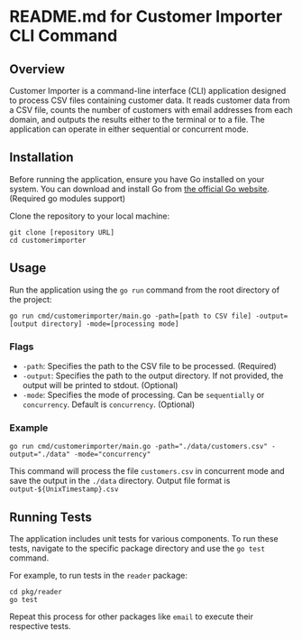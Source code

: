 # README.md for Customer Importer CLI Command

## Overview

Customer Importer is a command-line interface (CLI) application designed to process CSV files containing customer data. It reads customer data from a CSV file, counts the number of customers with email addresses from each domain, and outputs the results either to the terminal or to a file. The application can operate in either sequential or concurrent mode.

## Installation

Before running the application, ensure you have Go installed on your system. You can download and install Go from [the official Go website](https://golang.org/dl/). (Required go modules support)

Clone the repository to your local machine:
```
git clone [repository URL]
cd customerimporter
```

## Usage

Run the application using the `go run` command from the root directory of the project:

```
go run cmd/customerimporter/main.go -path=[path to CSV file] -output=[output directory] -mode=[processing mode]
```


### Flags

- `-path`: Specifies the path to the CSV file to be processed. (Required)
- `-output`: Specifies the path to the output directory. If not provided, the output will be printed to stdout. (Optional)
- `-mode`: Specifies the mode of processing. Can be `sequentially` or `concurrency`. Default is `concurrency`. (Optional)

### Example

```
go run cmd/customerimporter/main.go -path="./data/customers.csv" -output="./data" -mode="concurrency"
```

This command will process the file `customers.csv` in concurrent mode and save the output in the `./data` directory. Output file format is `output-${UnixTimestamp}.csv`

## Running Tests

The application includes unit tests for various components. To run these tests, navigate to the specific package directory and use the `go test` command.

For example, to run tests in the `reader` package:
```
cd pkg/reader
go test
```

Repeat this process for other packages like `email` to execute their respective tests.